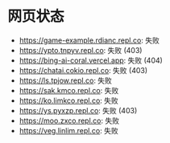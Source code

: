 # 网页状态
- https://game-example.rdianc.repl.co: 失败
- https://ypto.tnpyv.repl.co: 失败 (403)
- https://bing-ai-coral.vercel.app: 失败 (404)
- https://chatai.cokio.repl.co: 失败 (403)
- https://ls.tpjow.repl.co: 失败
- https://sak.kmco.repl.co: 失败
- https://ko.limkco.repl.co: 失败
- https://ys.pyxzp.repl.co: 失败 (403)
- https://moo.zxco.repl.co: 失败
- https://veg.linlim.repl.co: 失败
